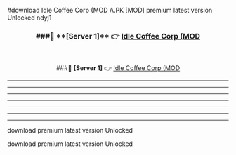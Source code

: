 #download Idle Coffee Corp (MOD A.PK [MOD] premium latest version Unlocked ndyj1 



<div align="center">
<h3>###🔹 **[Server 1]** 👉 <a href="https://download1apk.web.app/">Idle Coffee Corp (MOD</a></h3><br>


###🔹 **[Server 1]** 👉 <a href="https://download1apk.web.app/">Idle Coffee Corp (MOD</a></h3>
</div>



----------------------------------------------------------

----------------------------------------------------------

----------------------------------------------------------

----------------------------------------------------------

----------------------------------------------------------

----------------------------------------------------------

----------------------------------------------------------

download premium latest version Unlocked

download premium latest version Unlocked
